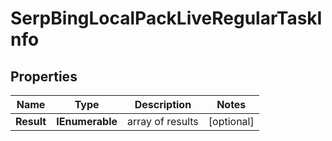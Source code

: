 # SerpBingLocalPackLiveRegularTaskInfo


## Properties

| Name | Type | Description | Notes |
|------------ | ------------- | ------------- | -------------|
**Result** | **IEnumerable<SerpBingLocalPackLiveRegularResultInfo>** | array of results |[optional]|